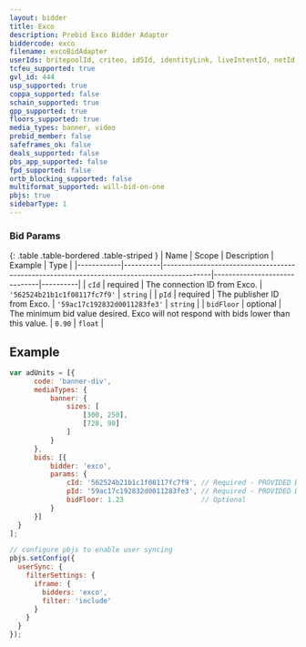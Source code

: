 ```yaml
---
layout: bidder
title: Exco
description: Prebid Exco Bidder Adaptor
biddercode: exco
filename: excoBidAdapter
userIds: britepoolId, criteo, id5Id, identityLink, liveIntentId, netId, parrableId, pubCommonId, unifiedId
tcfeu_supported: true
gvl_id: 444
usp_supported: true
coppa_supported: false
schain_supported: true
gpp_supported: true
floors_supported: true
media_types: banner, video
prebid_member: false
safeframes_ok: false
deals_supported: false
pbs_app_supported: false
fpd_supported: false
ortb_blocking_supported: false
multiformat_supported: will-bid-on-one
pbjs: true
sidebarType: 1
---
```


### Bid Params

{: .table .table-bordered .table-striped }
| Name       | Scope    | Description                                                                               | Example                      | Type     |
|------------|----------|-------------------------------------------------------------------------------------------|------------------------------|----------|
| `cId`      | required | The connection ID from Exco.                                                          | `'562524b21b1c1f08117fc7f9'` | `string` |
| `pId`      | required | The publisher ID from Exco.                                                           | `'59ac17c192832d0011283fe3'` | `string` |
| `bidFloor` | optional | The minimum bid value desired. Exco will not respond with bids lower than this value. | `0.90`                       | `float`  |

## Example
  ```javascript
var adUnits = [{
        code: 'banner-div',
        mediaTypes: {
            banner: {
                sizes: [
                    [300, 250],
                    [728, 90]
                ]
            }
        },
        bids: [{
            bidder: 'exco',
            params: {
                cId: '562524b21b1c1f08117fc7f9', // Required - PROVIDED DURING SETUP...
                pId: '59ac17c192832d0011283fe3', // Required - PROVIDED DURING SETUP...
                bidFloor: 1.23                   // Optional
            }
        }]
    }
];

// configure pbjs to enable user syncing
pbjs.setConfig({
    userSync: {
      filterSettings: {
        iframe: {
          bidders: 'exco',
          filter: 'include'
        }
      }
    }
});
```
